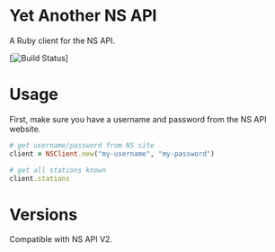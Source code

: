 Yet Another NS API
==================
A Ruby client for the NS API.

[![Build Status](https://travis-ci.org/stefanhendriks/ns-api.png?branch=master)]

Usage
=====
First, make sure you have a username and password from the NS API website.
```ruby
# get username/password from NS site
client = NSClient.new("my-username", "my-password")

# get all stations known
client.stations
```

Versions
========
Compatible with NS API V2.